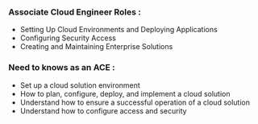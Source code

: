 ### Associate Cloud Engineer Roles :

- Setting Up Cloud Environments and Deploying Applications
- Configuring Security Access
- Creating and Maintaining Enterprise Solutions

### Need to knows as an ACE :

- Set up a cloud solution environment
- How to plan, configure, deploy, and implement a cloud solution
- Understand how to ensure a successful operation of a cloud solution
- Understand how to configure access and security
